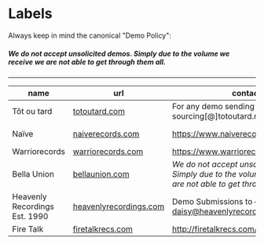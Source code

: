 # Labels

Always keep in mind the canonical "Demo Policy":

##### *We do not accept unsolicited demos. Simply due to the volume we receive we are not able to get through them all.*

---

| name 	| url 	| contact  	| e.g.  | 
|--- 	|--- 	|--- 	|--- 	|
| Tôt ou tard 	|[totoutard.com](https://www.totoutard.com/) 	| For any demo sending : sourcing[@]totoutard.net 	| [Clou](http://www.totoutard.com/artiste/clou)  |
| Naïve 	| [naiverecords.com](https://www.naiverecords.com/) 	| https://www.naiverecords.com/contact 	| [Jeanne Added](https://fr.wikipedia.org/wiki/Jeanne_Added)  |
| Warriorecords 	| [warriorecords.com](https://www.warriorecords.com/)	| https://www.warriorecords.com/contact 	| [Mansfield.TYA](https://fr.wikipedia.org/wiki/Mansfield.TYA)  |
| Bella Union  | [bellaunion.com](https://bellaunion.com/)  |  *We do not accept unsolicited demos. Simply due to the volume we receive we are not able to get through them all.* | [John Grant](https://youtu.be/Lit7cPfkUYo)  |
| Heavenly Recordings Est. 1990 | [heavenlyrecordings.com](https://heavenlyrecordings.com)  | Demo Submissions to – daisy@heavenlyrecordings.com | [Anna Burch](https://en.wikipedia.org/wiki/Anna_Burch)  |
| Fire Talk | [firetalkrecs.com](http://firetalkrecs.com/) | http://firetalkrecs.com/contact/ | [Mamalarky](https://www.mamalarky.com/) |



